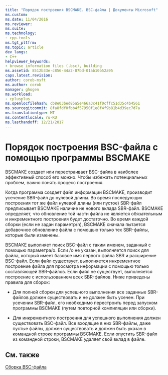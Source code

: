 ```yaml
---
title: "Порядок построения BSCMAKE. BSC-файла | Документы Microsoft"
ms.custom: 
ms.date: 11/04/2016
ms.reviewer: 
ms.suite: 
ms.technology:
- cpp-tools
ms.tgt_pltfrm: 
ms.topic: article
dev_langs:
- C++
helpviewer_keywords:
- browse information files (.bsc), building
ms.assetid: 8512b33e-c856-44a2-87bd-01ab10b52a95
caps.latest.revision: 
author: corob-msft
ms.author: corob
manager: ghogen
ms.workload:
- cplusplus
ms.openlocfilehash: cb8e03bed85a5e466a3c41f0cffc51d35c4b4561
ms.sourcegitcommit: 8fa8fdf0fbb4f57950f1e8f4f9b81b4d39ec7d7a
ms.translationtype: MT
ms.contentlocale: ru-RU
ms.lasthandoff: 12/21/2017
---
```

# <a name="how-bscmake-builds-a-bsc-file"></a>Порядок построения BSC-файла с помощью программы BSCMAKE
BSCMAKE создает или перестраивает BSC-файла в наиболее эффективный способ его можно. Чтобы избежать потенциальных проблем, важно понять процесс построения.  
  
 Когда программа создает файл информации BSCMAKE, производит усечение SBR-файл до нулевой длины. Во время последующих построения тот же файл нулевой длины (или пустое) SBR-файл предписывает BSCMAKE наличие не нового вклада SBR-файл. BSCMAKE определяет, что обновление той части файла не является обязательным и инкрементного построения будет достаточно. Во время каждой сборки (если не задан параметр/n), BSCMAKE сначала пытается добавочное обновление файла с помощью только тех SBR-файлы, которые были изменены.  
  
 BSCMAKE выполняет поиск BSC-файл с таким именем, заданный с помощью параметра/o. Если /o не указан, выполняется поиск для файла, который имеет базовое имя первого файла SBR и расширение BSC-файл. Если файл существует, выполняется инкрементное построение файла для просмотра информации с помощью только составляющей SBR-файлов. Если файл не существует, выполняется построение с использованием всех SBR-файлов. Ниже приведены правила для сборок:  
  
-   Для полной сборки для успешного выполнения все заданные SBR-файлов должен существовать и не должен быть усечен. При усечении SBR-файл, его необходимо перестроить перед запуском программы BSCMAKE (путем повторной компиляции или сборки).  
  
-   Для инкрементного построения для успешного выполнения должен существовать BSC-файл. Все входящие в них SBR-файлы, даже пустые файлы, должен существовать и должен быть указан в командной строке программы BSCMAKE. Если опустить SBR-файл из командной строки, BSCMAKE удаляет свой вклад в файле.  
  
## <a name="see-also"></a>См. также  
 [Сборка BSC-файла](../../build/reference/building-a-dot-bsc-file.md)